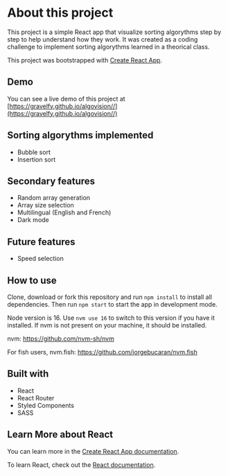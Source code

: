 # About this project

This project is a simple React app that visualize sorting algorythms step by step to help understand how they work. It was created as a coding challenge to implement sorting algorythms learned in a theorical class.

This project was bootstrapped with [Create React App](https://github.com/facebook/create-react-app).

## Demo

You can see a live demo of this project at [https://gravelfy.github.io/algovision//](https://gravelfy.github.io/algovision//)

## Sorting algorythms implemented

- Bubble sort
- Insertion sort

## Secondary features

- Random array generation
- Array size selection
- Multilingual (English and French)
- Dark mode

## Future features

- Speed selection

## How to use

Clone, download or fork this repository and run `npm install` to install all dependencies. Then run `npm start` to start the app in development mode.

Node version is 16. Use `nvm use 16` to switch to this version if you have it installed. If nvm is not present on your machine, it should be installed.

nvm:
https://github.com/nvm-sh/nvm

For fish users, nvm.fish:
https://github.com/jorgebucaran/nvm.fish

## Built with

- React
- React Router
- Styled Components
- SASS

## Learn More about React

You can learn more in the [Create React App documentation](https://facebook.github.io/create-react-app/docs/getting-started).

To learn React, check out the [React documentation](https://reactjs.org/).
